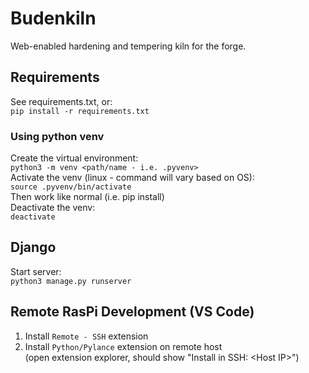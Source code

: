 # Budenkiln

Web-enabled hardening and tempering kiln for the forge.

## Requirements
See requirements.txt, or:  
`pip install -r requirements.txt`

### Using python venv
Create the virtual environment:  
`python3 -m venv <path/name - i.e. .pyvenv>`  
Activate the venv (linux - command will vary based on OS):  
`source .pyvenv/bin/activate`  
Then work like normal (i.e. pip install)  
Deactivate the venv:  
`deactivate`

## Django
Start server:  
`python3 manage.py runserver`

## Remote RasPi Development (VS Code)
1. Install `Remote - SSH` extension
2. Install `Python/Pylance` extension on remote host  
(open extension explorer, should show "Install in SSH: \<Host IP>")  